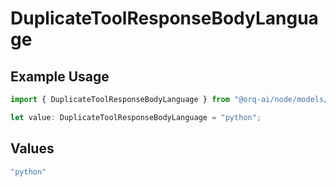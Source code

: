 # DuplicateToolResponseBodyLanguage

## Example Usage

```typescript
import { DuplicateToolResponseBodyLanguage } from "@orq-ai/node/models/operations";

let value: DuplicateToolResponseBodyLanguage = "python";
```

## Values

```typescript
"python"
```